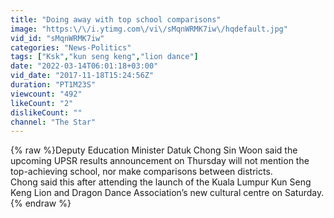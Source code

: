 ```yaml
---
title: "Doing away with top school comparisons"
image: "https:\/\/i.ytimg.com\/vi\/sMqnWRMK7iw\/hqdefault.jpg"
vid_id: "sMqnWRMK7iw"
categories: "News-Politics"
tags: ["Ksk","kun seng keng","lion dance"]
date: "2022-03-14T06:01:18+03:00"
vid_date: "2017-11-18T15:24:56Z"
duration: "PT1M23S"
viewcount: "492"
likeCount: "2"
dislikeCount: ""
channel: "The Star"
---
```

{% raw %}Deputy Education Minister Datuk Chong Sin Woon said the upcoming UPSR results announcement on Thursday will not mention the top-achieving school, nor make comparisons between districts. <br />Chong said this after attending the launch of the Kuala Lumpur Kun Seng Keng Lion and Dragon Dance Association’s new cultural centre on Saturday.{% endraw %}
